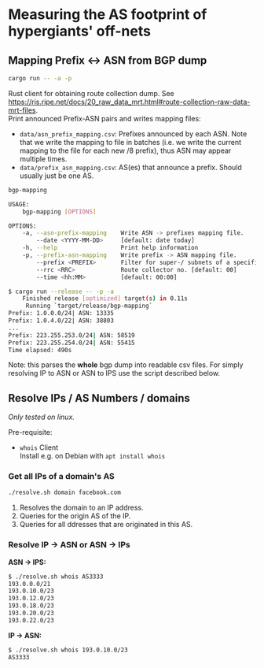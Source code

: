 # Measuring the AS footprint of hypergiants' off-nets

## Mapping Prefix <-> ASN from BGP dump

```sh
cargo run -- -a -p
```

Rust client for obtaining route collection dump.
See <https://ris.ripe.net/docs/20_raw_data_mrt.html#route-collection-raw-data-mrt-files>.  
Print announced Prefix-ASN pairs and writes mapping files:
- `data/asn_prefix_mapping.csv`: Prefixes announced by each ASN. Note that we write the mapping to file in batches (i.e. we write the current mapping to the file for each new /8 prefix), thus ASN may appear multiple times.
- `data/prefix_asn_mapping.csv`: AS(es) that announce a prefix. Should usually just be one AS.

```sh
bgp-mapping 

USAGE:
    bgp-mapping [OPTIONS]

OPTIONS:
    -a, --asn-prefix-mapping    Write ASN -> prefixes mapping file.
        --date <YYYY-MM-DD>     [default: date today]
    -h, --help                  Print help information
    -p, --prefix-asn-mapping    Write prefix -> ASN mapping file.
        --prefix <PREFIX>       Filter for super-/ subnets of a specific prefix.
        --rrc <RRC>             Route collector no. [default: 00]
        --time <hh:MM>          [default: 00:00]
```

```sh
$ cargo run --release -- -p -a
    Finished release [optimized] target(s) in 0.11s
     Running `target/release/bgp-mapping`
Prefix: 1.0.0.0/24| ASN: 13335
Prefix: 1.0.4.0/22| ASN: 38803
...
Prefix: 223.255.253.0/24| ASN: 58519
Prefix: 223.255.254.0/24| ASN: 55415
Time elapsed: 490s
```

Note: this parses the **whole** bgp dump into readable csv files. For simply resolving IP to ASN or ASN to IPS use the script described below.

## Resolve IPs / AS Numbers / domains

*Only tested on linux.*

Pre-requisite:
- `whois` Client  
  Install e.g. on Debian with `apt install whois`

### Get all IPs of a domain's AS

```sh
./resolve.sh domain facebook.com
```

1. Resolves the domain to an IP address.
2. Queries for the origin AS of the IP.
3. Queries for all ddresses that are originated in this AS.

### Resolve IP -> ASN or ASN -> IPs

**ASN -> IPS:**

```sh
$ ./resolve.sh whois AS3333
193.0.0.0/21
193.0.10.0/23
193.0.12.0/23
193.0.18.0/23
193.0.20.0/23
193.0.22.0/23
```

**IP -> ASN:**

```sh
$ ./resolve.sh whois 193.0.10.0/23
AS3333
```
